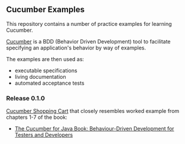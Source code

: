 ## Cucumber Examples

This repository contains a number of practice examples for learning Cucumber. 

[Cucumber](https://cucumber.io/) is a BDD (Behavior Driven Development) tool to facilitate specifying an application's
behavior by way of examples.  

The examples are then used as:
- executable specifications
- living documentation
- automated acceptance tests

### Release 0.1.0

[Cucumber Shopping Cart](shopping/README.md) that closely resembles worked example from chapters 1-7 
of the book: 
- [The Cucumber for Java Book: Behaviour-Driven Development for Testers and Developers](https://www.amazon.com/Cucumber-Java-Book-Behaviour-Driven-Development-ebook/dp/B00V20IEXM)

